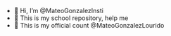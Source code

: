 - 👋 Hi, I’m @MateoGonzalezInsti
- 👀 This is my school repository, help me
- 🚨 This is my official count @MateoGonzalezLourido
